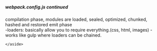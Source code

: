 <section>
    <h5>webpack.config.js continued</h5>
    compilation phase, modules are loaded, sealed, optimized, chunked, hashed and restored
    emit phase
    <aside class="notes">
        -loaders: basically allow you to require everything.(css, html, images)
        -works like gulp where loaders can be chained.

    </aside>
</section>

